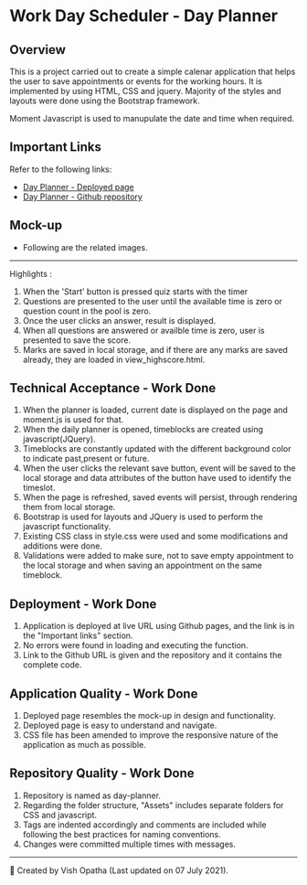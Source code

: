 # Work Day Scheduler - Day Planner

## Overview
This is a project carried out to create a simple calenar application that helps the user to save appointments or events for the working hours. It is implemented by using HTML, CSS and jquery. Majority of the styles and layouts were done using the Bootstrap framework.

Moment Javascript is used to manupulate the date and time when required.

## Important Links
Refer to the following links:
* [Day Planner - Deployed page](https://vish-opatha.github.io/day-planner/)
* [Day Planner - Github repository](https://github.com/vish-opatha/day-planner)

## Mock-up
* Following are the related images.

---
Highlights :
  1. When the 'Start' button is pressed quiz starts with the timer
  2. Questions are presented to the user until the available time is zero or question count in the pool is zero.
  3. Once the user clicks an answer, result is displayed.
  4. When all questions are answered or availble time is zero, user is presented to save the score.
  5. Marks are saved in local storage, and if there are any marks are saved already, they are loaded in view_highscore.html.

## Technical Acceptance - Work Done
1. When the planner is loaded,  current date is displayed on the page and moment.js is used for that.
2. When the daily planner is opened, timeblocks are created using javascript(JQuery).
3. Timeblocks are constantly updated with the different background color to indicate past,present or future.
4. When the user clicks the relevant save button, event will be saved to the local storage and data attributes of the button have used to identify the timeslot.
5. When the page is refreshed, saved events will persist, through rendering them from local storage.
6. Bootstrap is used for layouts and JQuery is used to perform the javascript functionality.
7. Existing CSS class in style.css were used and some modifications and additions were done.
8. Validations were added to make sure, not to save empty appointment to the local storage and when saving an appointment on the same timeblock.

## Deployment - Work Done
1. Application is deployed at live URL using Github pages, and the link is in the "Important links" section.
2. No errors were found in loading and executing the function.
3. Link to the Github URL is given and the repository and it contains the complete code.

## Application Quality - Work Done
1. Deployed page resembles the mock-up in design and functionality.
2. Deployed page is easy to understand and navigate.
3. CSS file has been amended to improve the responsive nature of the application as much as possible.

## Repository Quality - Work Done
1. Repository is named as day-planner.
2. Regarding the folder structure, "Assets" includes separate folders for CSS and javascript.
4. Tags are indented accordingly and comments are included while following the best practices for naming conventions.
5. Changes were committed multiple times with messages.

- - -
📝 Created by Vish Opatha (Last updated on 07 July 2021).

